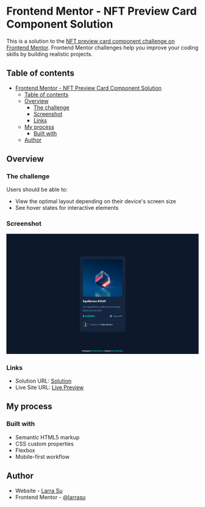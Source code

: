 # Frontend Mentor - NFT Preview Card Component Solution

This is a solution to the [NFT preview card component challenge on Frontend Mentor](https://www.frontendmentor.io/challenges/nft-preview-card-component-SbdUL_w0U). Frontend Mentor challenges help you improve your coding skills by building realistic projects.

## Table of contents

- [Frontend Mentor - NFT Preview Card Component Solution](#frontend-mentor---nft-preview-card-component-solution)
  - [Table of contents](#table-of-contents)
  - [Overview](#overview)
    - [The challenge](#the-challenge)
    - [Screenshot](#screenshot)
    - [Links](#links)
  - [My process](#my-process)
    - [Built with](#built-with)
  - [Author](#author)

## Overview

### The challenge

Users should be able to:

- View the optimal layout depending on their device's screen size
- See hover states for interactive elements

### Screenshot

![Desktop](./screenshots/desktop.png)

### Links

- Solution URL: [Solution](https://www.frontendmentor.io/solutions/nft-preview-card-component-QzQFMZNlE1)
- Live Site URL: [Live Preview](https://larrasu.github.io/fm-nft-preview-card-component/)

## My process

### Built with

- Semantic HTML5 markup
- CSS custom properties
- Flexbox
- Mobile-first workflow

## Author

- Website - [Larra Su](https://www.larrasu.com)
- Frontend Mentor - [@larrasu](https://www.frontendmentor.io/profile/larrasu)
